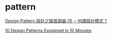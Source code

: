 # pattern

[Design Pattern 設計之路首部曲 (1) ─ 何謂設計模式？](https://www.youtube.com/watch?v=CG4FUo3Oh7E)

[10 Design Patterns Explained in 10 Minutes](https://www.youtube.com/watch?v=tv-_1er1mWI)

